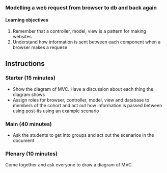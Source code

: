 ### Modelling a web request from browser to db and back again

#### Learning objectives

1) Remember that a controller, model, view is a pattern for making websites
2) Understand how information is sent between each component when a browser makes a requese

## Instructions

### Starter (15 minutes)

* Show the diagram of MVC. Have a discussion about each thing the diagram shows
* Assign roles for browser, controller, model, view and database to members of the cohort 
and act out how information is passed between using post-its using an example scenario

### Main (40 minutes)

* Ask the students to get into groups and act out the scenarios in the document

### Plenary (10 minutes)

Come together and ask everyone to draw a diagram of MVC. 